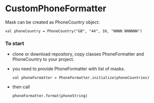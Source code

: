# CustomPhoneFormatter


Mask can be created as PhoneCountry object:

`val phoneCountry = PhoneCountry("GB", "44", 10, "NNNN NNNNNN")`


### To start 
* clone or download repository, copy classes PhoneFormatter and PhoneCountry to your project. 

* you need to provide PhoneFormatter with list of masks.

  `val phoneFormatter = PhoneFormatter.initialize(phoneCountries)`

* then call 

  `phoneFormatter.format(phoneString)`
